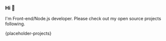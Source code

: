 ### Hi 👋

I'm Front-end/Node.js developer. Please check out my open source projects following.

{placeholder-projects}